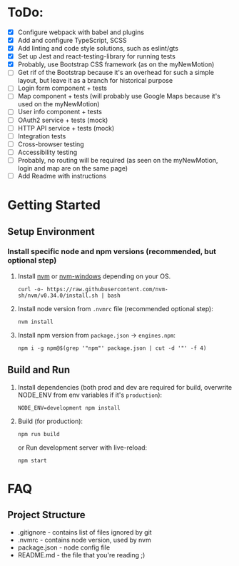 # ToDo:

- [x] Configure webpack with babel and plugins
- [x] Add and configure TypeScript, SCSS
- [x] Add linting and code style solutions, such as eslint/gts
- [x] Set up Jest and react-testing-library for running tests
- [x] Probably, use Bootstrap CSS framework (as on the myNewMotion)
- [ ] Get rif of the Bootstrap because it's an overhead for such a simple layout, but leave it as a branch for historical purpose
- [ ] Login form component + tests
- [ ] Map component + tests (will probably use Google Maps because it's used on the myNewMotion)
- [ ] User info component + tests
- [ ] OAuth2 service + tests (mock)
- [ ] HTTP API service + tests (mock)
- [ ] Integration tests
- [ ] Cross-browser testing
- [ ] Accessibility testing
- [ ] Probably, no routing will be required (as seen on the myNewMotion, login and map are on the same page)
- [ ] Add Readme with instructions

# Getting Started

## Setup Environment

### Install specific node and npm versions (recommended, but optional step)

1. Install [nvm](https://github.com/nvm-sh/nvm#install--update-script) or [nvm-windows](https://github.com/coreybutler/nvm-windows) depending on your OS.
   ```shell script
   curl -o- https://raw.githubusercontent.com/nvm-sh/nvm/v0.34.0/install.sh | bash
   ```
1. Install node version from `.nvmrc` file (recommended optional step):
   ```shell script
   nvm install
   ```
1. Install npm version from `package.json` -> `engines.npm`:

   ```shell script
   npm i -g npm@$(grep '"npm"' package.json | cut -d '"' -f 4)
   ```

## Build and Run

1. Install dependencies (both prod and dev are required for build, overwrite NODE_ENV from env variables if it's `production`):
   ```shell script
   NODE_ENV=development npm install
   ```
1. Build (for production):
   ```shell script
   npm run build
   ```
   or Run development server with live-reload:
   ```shell script
   npm start
   ```

# FAQ

## Project Structure

- .gitignore - contains list of files ignored by git
- .nvmrc - contains node version, used by nvm
- package.json - node config file
- README.md - the file that you're reading ;)
